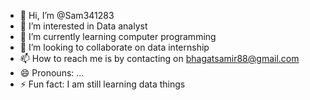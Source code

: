 - 👋 Hi, I’m @Sam341283
- 👀 I’m interested in Data analyst
- 🌱 I’m currently learning computer programming 
- 💞️ I’m looking to collaborate on data internship
- 📫 How to reach me is by contacting on bhagatsamir88@gmail.com
- 😄 Pronouns: ...
- ⚡ Fun fact: I am still learning data things 

<!---
Sam341283/Sam341283 is a ✨ special ✨ repository because its `README.md` (this file) appears on your GitHub profile.
You can click the Preview link to take a look at your changes.
--->
